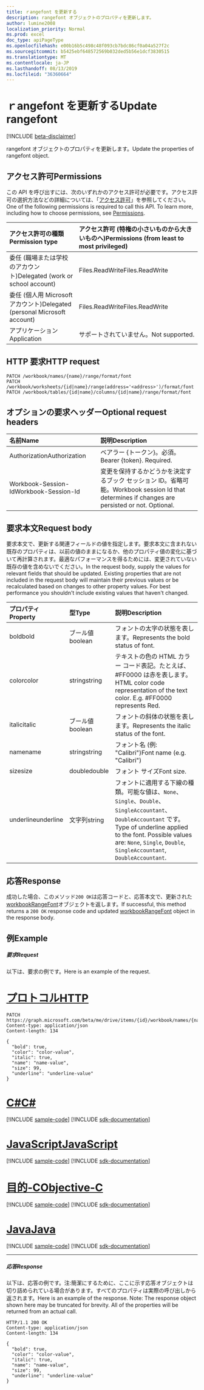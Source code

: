 ```yaml
---
title: ｒangefont を更新する
description: rangefont オブジェクトのプロパティを更新します。
author: lumine2008
localization_priority: Normal
ms.prod: excel
doc_type: apiPageType
ms.openlocfilehash: e00b16b5c498c48f093cb7bdc86cf0a04a527f2c
ms.sourcegitcommit: b5425ebf648572569b032ded5b56e1dcf3830515
ms.translationtype: MT
ms.contentlocale: ja-JP
ms.lasthandoff: 08/13/2019
ms.locfileid: "36360664"
---
```

# <a name="update-rangefont"></a><span data-ttu-id="e4f16-103">ｒangefont を更新する</span><span class="sxs-lookup"><span data-stu-id="e4f16-103">Update rangefont</span></span>

[!INCLUDE [beta-disclaimer](../../includes/beta-disclaimer.md)]

<span data-ttu-id="e4f16-104">rangefont オブジェクトのプロパティを更新します。</span><span class="sxs-lookup"><span data-stu-id="e4f16-104">Update the properties of rangefont object.</span></span>
## <a name="permissions"></a><span data-ttu-id="e4f16-105">アクセス許可</span><span class="sxs-lookup"><span data-stu-id="e4f16-105">Permissions</span></span>
<span data-ttu-id="e4f16-p101">この API を呼び出すには、次のいずれかのアクセス許可が必要です。アクセス許可の選択方法などの詳細については、「[アクセス許可](/graph/permissions-reference)」を参照してください。</span><span class="sxs-lookup"><span data-stu-id="e4f16-p101">One of the following permissions is required to call this API. To learn more, including how to choose permissions, see [Permissions](/graph/permissions-reference).</span></span>

|<span data-ttu-id="e4f16-108">アクセス許可の種類</span><span class="sxs-lookup"><span data-stu-id="e4f16-108">Permission type</span></span>      | <span data-ttu-id="e4f16-109">アクセス許可 (特権の小さいものから大きいものへ)</span><span class="sxs-lookup"><span data-stu-id="e4f16-109">Permissions (from least to most privileged)</span></span>              |
|:--------------------|:---------------------------------------------------------|
|<span data-ttu-id="e4f16-110">委任 (職場または学校のアカウント)</span><span class="sxs-lookup"><span data-stu-id="e4f16-110">Delegated (work or school account)</span></span> | <span data-ttu-id="e4f16-111">Files.ReadWrite</span><span class="sxs-lookup"><span data-stu-id="e4f16-111">Files.ReadWrite</span></span>    |
|<span data-ttu-id="e4f16-112">委任 (個人用 Microsoft アカウント)</span><span class="sxs-lookup"><span data-stu-id="e4f16-112">Delegated (personal Microsoft account)</span></span> | <span data-ttu-id="e4f16-113">Files.ReadWrite</span><span class="sxs-lookup"><span data-stu-id="e4f16-113">Files.ReadWrite</span></span>    |
|<span data-ttu-id="e4f16-114">アプリケーション</span><span class="sxs-lookup"><span data-stu-id="e4f16-114">Application</span></span> | <span data-ttu-id="e4f16-115">サポートされていません。</span><span class="sxs-lookup"><span data-stu-id="e4f16-115">Not supported.</span></span> |

## <a name="http-request"></a><span data-ttu-id="e4f16-116">HTTP 要求</span><span class="sxs-lookup"><span data-stu-id="e4f16-116">HTTP request</span></span>
<!-- { "blockType": "ignored" } -->
```http
PATCH /workbook/names/{name}/range/format/font
PATCH /workbook/worksheets/{id|name}/range(address='<address>')/format/font
PATCH /workbook/tables/{id|name}/columns/{id|name}/range/format/font
```
## <a name="optional-request-headers"></a><span data-ttu-id="e4f16-117">オプションの要求ヘッダー</span><span class="sxs-lookup"><span data-stu-id="e4f16-117">Optional request headers</span></span>
| <span data-ttu-id="e4f16-118">名前</span><span class="sxs-lookup"><span data-stu-id="e4f16-118">Name</span></span>       | <span data-ttu-id="e4f16-119">説明</span><span class="sxs-lookup"><span data-stu-id="e4f16-119">Description</span></span>|
|:-----------|:-----------|
| <span data-ttu-id="e4f16-120">Authorization</span><span class="sxs-lookup"><span data-stu-id="e4f16-120">Authorization</span></span>  | <span data-ttu-id="e4f16-p102">ベアラー {トークン}。必須。</span><span class="sxs-lookup"><span data-stu-id="e4f16-p102">Bearer {token}. Required.</span></span> |
| <span data-ttu-id="e4f16-123">Workbook-Session-Id</span><span class="sxs-lookup"><span data-stu-id="e4f16-123">Workbook-Session-Id</span></span>  | <span data-ttu-id="e4f16-p103">変更を保持するかどうかを決定するブック セッション ID。省略可能。</span><span class="sxs-lookup"><span data-stu-id="e4f16-p103">Workbook session Id that determines if changes are persisted or not. Optional.</span></span>|

## <a name="request-body"></a><span data-ttu-id="e4f16-126">要求本文</span><span class="sxs-lookup"><span data-stu-id="e4f16-126">Request body</span></span>
<span data-ttu-id="e4f16-p104">要求本文で、更新する関連フィールドの値を指定します。要求本文に含まれない既存のプロパティは、以前の値のままになるか、他のプロパティ値の変化に基づいて再計算されます。最適なパフォーマンスを得るためには、変更されていない既存の値を含めないでください。</span><span class="sxs-lookup"><span data-stu-id="e4f16-p104">In the request body, supply the values for relevant fields that should be updated. Existing properties that are not included in the request body will maintain their previous values or be recalculated based on changes to other property values. For best performance you shouldn't include existing values that haven't changed.</span></span>

| <span data-ttu-id="e4f16-130">プロパティ</span><span class="sxs-lookup"><span data-stu-id="e4f16-130">Property</span></span>     | <span data-ttu-id="e4f16-131">型</span><span class="sxs-lookup"><span data-stu-id="e4f16-131">Type</span></span>   |<span data-ttu-id="e4f16-132">説明</span><span class="sxs-lookup"><span data-stu-id="e4f16-132">Description</span></span>|
|:---------------|:--------|:----------|
|<span data-ttu-id="e4f16-133">bold</span><span class="sxs-lookup"><span data-stu-id="e4f16-133">bold</span></span>|<span data-ttu-id="e4f16-134">ブール値</span><span class="sxs-lookup"><span data-stu-id="e4f16-134">boolean</span></span>|<span data-ttu-id="e4f16-135">フォントの太字の状態を表します。</span><span class="sxs-lookup"><span data-stu-id="e4f16-135">Represents the bold status of font.</span></span>|
|<span data-ttu-id="e4f16-136">color</span><span class="sxs-lookup"><span data-stu-id="e4f16-136">color</span></span>|<span data-ttu-id="e4f16-137">string</span><span class="sxs-lookup"><span data-stu-id="e4f16-137">string</span></span>|<span data-ttu-id="e4f16-p105">テキストの色の HTML カラー コード表記。たとえば、#FF0000 は赤を表します。</span><span class="sxs-lookup"><span data-stu-id="e4f16-p105">HTML color code representation of the text color. E.g. #FF0000 represents Red.</span></span>|
|<span data-ttu-id="e4f16-141">italic</span><span class="sxs-lookup"><span data-stu-id="e4f16-141">italic</span></span>|<span data-ttu-id="e4f16-142">ブール値</span><span class="sxs-lookup"><span data-stu-id="e4f16-142">boolean</span></span>|<span data-ttu-id="e4f16-143">フォントの斜体の状態を表します。</span><span class="sxs-lookup"><span data-stu-id="e4f16-143">Represents the italic status of the font.</span></span>|
|<span data-ttu-id="e4f16-144">name</span><span class="sxs-lookup"><span data-stu-id="e4f16-144">name</span></span>|<span data-ttu-id="e4f16-145">string</span><span class="sxs-lookup"><span data-stu-id="e4f16-145">string</span></span>|<span data-ttu-id="e4f16-146">フォント名 (例: "Calibri")</span><span class="sxs-lookup"><span data-stu-id="e4f16-146">Font name (e.g. "Calibri")</span></span>|
|<span data-ttu-id="e4f16-147">size</span><span class="sxs-lookup"><span data-stu-id="e4f16-147">size</span></span>|<span data-ttu-id="e4f16-148">double</span><span class="sxs-lookup"><span data-stu-id="e4f16-148">double</span></span>|<span data-ttu-id="e4f16-149">フォント サイズ</span><span class="sxs-lookup"><span data-stu-id="e4f16-149">Font size.</span></span>|
|<span data-ttu-id="e4f16-150">underline</span><span class="sxs-lookup"><span data-stu-id="e4f16-150">underline</span></span>|<span data-ttu-id="e4f16-151">文字列</span><span class="sxs-lookup"><span data-stu-id="e4f16-151">string</span></span>|<span data-ttu-id="e4f16-p106">フォントに適用する下線の種類。可能な値は、`None`、`Single`、`Double`、`SingleAccountant`、`DoubleAccountant` です。</span><span class="sxs-lookup"><span data-stu-id="e4f16-p106">Type of underline applied to the font. Possible values are: `None`, `Single`, `Double`, `SingleAccountant`, `DoubleAccountant`.</span></span>|

## <a name="response"></a><span data-ttu-id="e4f16-154">応答</span><span class="sxs-lookup"><span data-stu-id="e4f16-154">Response</span></span>

<span data-ttu-id="e4f16-155">成功した場合、このメソッド`200 OK`は応答コードと、応答本文で、更新された[workbookRangeFont](../resources/workbookrangefont.md)オブジェクトを返します。</span><span class="sxs-lookup"><span data-stu-id="e4f16-155">If successful, this method returns a `200 OK` response code and updated [workbookRangeFont](../resources/workbookrangefont.md) object in the response body.</span></span>
## <a name="example"></a><span data-ttu-id="e4f16-156">例</span><span class="sxs-lookup"><span data-stu-id="e4f16-156">Example</span></span>
##### <a name="request"></a><span data-ttu-id="e4f16-157">要求</span><span class="sxs-lookup"><span data-stu-id="e4f16-157">Request</span></span>
<span data-ttu-id="e4f16-158">以下は、要求の例です。</span><span class="sxs-lookup"><span data-stu-id="e4f16-158">Here is an example of the request.</span></span>

# <a name="httptabhttp"></a>[<span data-ttu-id="e4f16-159">プロトコル</span><span class="sxs-lookup"><span data-stu-id="e4f16-159">HTTP</span></span>](#tab/http)
<!-- {
  "blockType": "request",
  "name": "update_rangefont"
}-->
```http
PATCH https://graph.microsoft.com/beta/me/drive/items/{id}/workbook/names/{name}/range/format/font
Content-type: application/json
Content-length: 134

{
  "bold": true,
  "color": "color-value",
  "italic": true,
  "name": "name-value",
  "size": 99,
  "underline": "underline-value"
}
```
# <a name="ctabcsharp"></a>[<span data-ttu-id="e4f16-160">C#</span><span class="sxs-lookup"><span data-stu-id="e4f16-160">C#</span></span>](#tab/csharp)
[!INCLUDE [sample-code](../includes/snippets/csharp/update-rangefont-csharp-snippets.md)]
[!INCLUDE [sdk-documentation](../includes/snippets/snippets-sdk-documentation-link.md)]

# <a name="javascripttabjavascript"></a>[<span data-ttu-id="e4f16-161">JavaScript</span><span class="sxs-lookup"><span data-stu-id="e4f16-161">JavaScript</span></span>](#tab/javascript)
[!INCLUDE [sample-code](../includes/snippets/javascript/update-rangefont-javascript-snippets.md)]
[!INCLUDE [sdk-documentation](../includes/snippets/snippets-sdk-documentation-link.md)]

# <a name="objective-ctabobjc"></a>[<span data-ttu-id="e4f16-162">目的-C</span><span class="sxs-lookup"><span data-stu-id="e4f16-162">Objective-C</span></span>](#tab/objc)
[!INCLUDE [sample-code](../includes/snippets/objc/update-rangefont-objc-snippets.md)]
[!INCLUDE [sdk-documentation](../includes/snippets/snippets-sdk-documentation-link.md)]

# <a name="javatabjava"></a>[<span data-ttu-id="e4f16-163">Java</span><span class="sxs-lookup"><span data-stu-id="e4f16-163">Java</span></span>](#tab/java)
[!INCLUDE [sample-code](../includes/snippets/java/update-rangefont-java-snippets.md)]
[!INCLUDE [sdk-documentation](../includes/snippets/snippets-sdk-documentation-link.md)]

---

##### <a name="response"></a><span data-ttu-id="e4f16-164">応答</span><span class="sxs-lookup"><span data-stu-id="e4f16-164">Response</span></span>
<span data-ttu-id="e4f16-p107">以下は、応答の例です。注:簡潔にするために、ここに示す応答オブジェクトは切り詰められている場合があります。すべてのプロパティは実際の呼び出しから返されます。</span><span class="sxs-lookup"><span data-stu-id="e4f16-p107">Here is an example of the response. Note: The response object shown here may be truncated for brevity. All of the properties will be returned from an actual call.</span></span>
<!-- {
  "blockType": "response",
  "truncated": true,
  "@odata.type": "microsoft.graph.workbookRangeFont"
} -->
```http
HTTP/1.1 200 OK
Content-type: application/json
Content-length: 134

{
  "bold": true,
  "color": "color-value",
  "italic": true,
  "name": "name-value",
  "size": 99,
  "underline": "underline-value"
}
```

<!-- uuid: 8fcb5dbc-d5aa-4681-8e31-b001d5168d79
2015-10-25 14:57:30 UTC -->
<!--
{
  "type": "#page.annotation",
  "description": "Update rangefont",
  "keywords": "",
  "section": "documentation",
  "tocPath": "",
  "suppressions": [
  ]
}
-->
